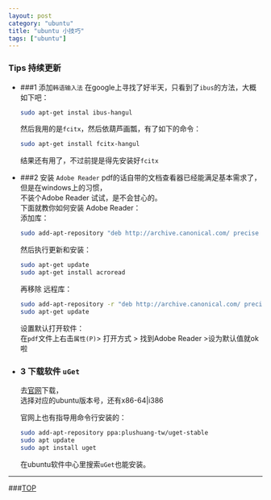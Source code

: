 ```yaml
---
layout: post
category: "ubuntu"
title: "ubuntu 小技巧"
tags: ["ubuntu"]
---
```



### Tips 持续更新

<a name="top"></a>
* ###1 添加`韩语输入法`
    在google上寻找了好半天，只看到了`ibus`的方法，大概如下吧：

    ```bash
    sudo apt-get instal ibus-hangul
    ```

    然后我用的是`fcitx`，然后依葫芦画瓢，有了如下的命令：

    ```bash
    sudo apt-get install fcitx-hangul 
    ```

    结果还有用了，不过前提是得先安装好`fcitx`

* ###2 安装 `Adobe Reader`
    pdf的话自带的文档查看器已经能满足基本需求了，  
    但是在windows上的习惯，  
    不装个Adobe Reader 试试，是不会甘心的。   
    下面就教你如何安装 Adobe Reader：    
    添加库：    

    ```bash
    sudo add-apt-repository "deb http://archive.canonical.com/ precise partner"
    ```

    然后执行更新和安装：

    ```bash
    sudo apt-get update
    sudo apt-get install acroread
    ```

    再移除 远程库：  

    ```bash
    sudo add-apt-repository -r "deb http://archive.canonical.com/ precise partner"
    sudo apt-get update
    ```

    设置默认打开软件：   
    在`pdf`文件上右击`属性(P)`> 打开方式 > 找到Adobe Reader >设为默认值就ok啦

* ### 3 下载软件 `uGet`
    去[官网](http://ugetdm.com/downloads-ubuntu)下载，   
    选择对应的ubuntu版本号，还有x86-64|i386   

    官网上也有指导用命令行安装的：  

    ```bash
    sudo add-apt-repository ppa:plushuang-tw/uget-stable
    sudo apt update
    sudo apt install uget
    ```

    在ubuntu软件中心里搜索`uGet`也能安装。





- - - 

###[TOP](#top)
